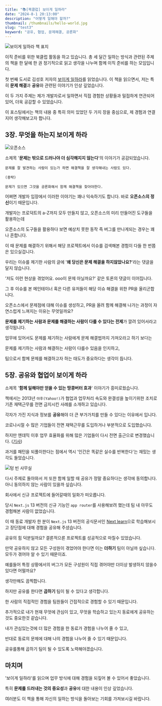 ```yaml
---
title: "📚[북클럽] 보이게 일하라"
date: "2024-8-1 20:13:00"
description: "어떻게 일해야 할까?"
thumbnail: /thumbnails/hello-world.jpg
slug: "test3"
keyword: "공유, 협업, 문제해결, 공론화"
---
```


![보이게 일하라 책 표지](/assets/blog/work.jpg)

이직 준비를 위한 북클럽 활동을 하고 있습니다. 총 세 달간 일하는 방식과 관련된 주제의 책을 한 달에 한 권 정기적으로 읽고 생각을 나누며 함께 이직 준비를 하는 모임입니다.

첫 번째 도서로 김성호 저자의 [보이게 일하라](https://m.yes24.com/Goods/Detail/25143998)를 읽었습니다. 이 책을 읽으면서, 저는 특히 **문제 해결**과 **공유**와 관련된 이야기가 인상 깊었습니다.

이 두 가지 주제는 제가 개발자로서 일하면서 직접 경험한 상황들과 밀접하게 연관되어 있어, 더욱 공감할 수 있었습니다. 

이 포스팅에서는 책의 내용 중 특히 의미 있었던 두 가지 장을 중심으로, 제 경험과 연결지어 생각해보고자 합니다. 

## 3장. 무엇을 하는지 보이게 하라 

![오픈소스](/assets/blog/open_source.webp)

소제목 '**문제는 밖으로 드러나야 더 심각해지지 않는다**'의 이야기가 공감되었습니다.

``` 
문제를 잘 발견하는 사람이 있는가 하면 해결책을 잘 생각해내는 사람도 있다. 

(중략)

문제가 있으면 그것을 공론화해서 함께 해결책을 찾아야한다.
```

어쩌면 개발자 입장에서 이러한 이야기는 꽤나 익숙하기도 합니다. 바로 **오픈소스의 정신**이기 때문입니다.

개발자는 프로덕트의 a-Z까지 모두 만들지 않고, 오픈소스의 미리 만들어진 도구들을 활용하는데

오픈소스의 도구들을 활용하다 보면 예상치 못한 동작 즉 버그를 만나게되는 경우는 꽤나 흔합니다.

이 때 문제를 해결하기 위해서 해당 프로젝트에서 이슈를 검색해본 경험이 다들 한 번쯤은 있으실겁니다.

우리는 이슈를 제기한 사람의 글에 '**왜 당신은 문제 해결을 하지않았나요?**'라는 댓글을 달지 않습니다.

'저도 이런 현상을 겪었어요. ooo이 문제 아닐까요?' 같은 토론의 댓글이 이어집니다.

그 후 이슈를 본 메인테이너 혹은 다른 유저들이 해당 이슈 해결을 위한 PR을 올리곤합니다.

오픈소스에서 문제점에 대해 이슈를 생성하고, PR을 올려 함께 해결해 나가는 과정이 자연스럽게 느껴지는 이유는 무엇일까요?

**문제를 제기하는 사람과 문제를 해결하는 사람이 다를 수 있다는 전제**가 깔려 있어서라고 생각됩니다.

업무에 있어서도 문제를 제기하는 사람에게 문제 해결법까지 가져오라고 하기 보다는

문제를 제기하는 사람과 해결하는 사람이 다를수 있음을 인지하고,

팀으로서 함께 문제를 해결하고자 하는 태도가 중요하다는 생각이 듭니다.

## 5장. 공유와 협업이 보이게 하라
소제목 '**함께 일해야만 얻을 수 있는 땅콩버터 효과**' 이야기가 흥미로웠습니다.

책에서는 2013년 `야후(Yahoo!)`가 협업과 업무처리 속도와 완결성을 높이기위한 조치로 기존 재택근무를 전면 금지시킨 사례를 소개하고 있습니다.

각자가 가진 지식과 정보를 **공유**해야 더 큰 부가가치를 만들 수 있다는 이유에서 입니다.

코로나시절 수 많은 기업들이 전면 재택근무를 도입하거나 부분적으로 도입했습니다.

하지만 엔데믹 이후 업무 효율화를 위해 많은 기업들이 다시 전면 출근으로 변경했습니다. ([기사](https://www.sedaily.com/NewsView/2D6ST3A29H))

과거를 패턴을 되풀이한다는 점에서 역시 '인간은 똑같은 실수를 반복한다'는 재밌는 생각도 들었습니다.

![텅 빈 사무실](/assets/blog/office.jpg)

다시 주제로 돌아와서 저 또한 함께 일할 때 공유가 정말 중요하다는 생각에 동의합니다. 아니 동의하지 않는 사람이 있을까 싶습니다.

회사에서 신규 프로젝트에 들어갈때의 일화가 떠오릅니다.

당시 `Next.js` 13 버전의 신규 기능인 `app router`를 사용해보려 했는데 팀 내 아무도 경험해본 사람이 없었습니다.

이 때 동료 개발자 한 분이 `Next.js` 13 버전의 공식문서인 [Next learn](https://nextjs.org/learn)으로 학습해보시고 장단점에 대해 경험을 공유해 주셨습니다. 

공유의 힘 덕분일까요? 결론적으론 프로젝트를 성공적으로 마칠수 있었습니다.

만약 공유하지 않고 모든 구성원이 겪었어야 한다면 이는 **더하기** 팀이 아닐까 싶습니다. 모두가 겪어야 알 수 있기 때문이죠. 

예를들어 특정 상황에서의 버그가 모든 구성원이 직접 겪어야만 더이상 발생하지 않을수 있다면 어떨까요?

생각만해도 끔찍합니다. 

하지만 공유를 한다면 **곱하기** 팀이 될 수 있다고 생각합니다. 

한 사람의 직접적인 경험을 팀원들이 간접적으로 경험할 수 있기 때문입니다.

추가적으로 내가 현재 무엇에 관심이 있고, 무엇을 학습하고 있는지 동료에게 공유하는것도 중요한것 같습니다. 

내가 관심있는것에 더 많은 경험을 한 동료가 경험을 나누어 줄 수 있고, 

반대로 동료의 문제에 대해 나의 경험을 나누어 줄 수 있기 때문입니다.

공유를통해 곱하기 팀이 될 수 있도록 노력해야겠습니다.


## 마치며
'보이게 일하라'를 읽으며 업무 방식에 대해 경험을 되짚어 볼 수 있어서 좋았습니다.

특히 **문제를 드러내는 것의 중요성**과 **공유**에 대한 내용이 인상 깊었습니다. 

여러분도 이 책을 통해 자신의 일하는 방식을 돌아보는 기회를 가져보시길 바랍니다.

